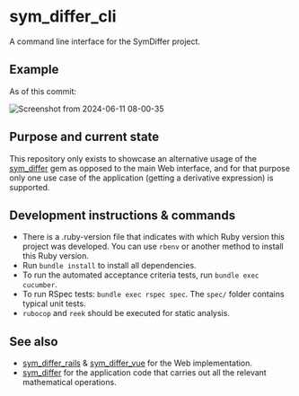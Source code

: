 # sym_differ_cli

A command line interface for the SymDiffer project.

## Example
As of this commit:

![Screenshot from 2024-06-11 08-00-35](https://github.com/enrique-guillen/sym_differ_cli/assets/31013835/a13aa0b7-954d-4124-a7d7-298924c62dc7)

## Purpose and current state
This repository only exists to showcase an alternative usage of the [sym_differ](https://github.com/enrique-guillen/sym_differ)
gem as opposed to the main Web interface, and for that purpose only one use case of the application (getting a
derivative expression) is supported.

## Development instructions & commands
- There is a .ruby-version file that indicates with which Ruby version this project was developed. You can use `rbenv`
  or another method to install this Ruby version.
- Run `bundle install` to install all dependencies.
- To run the automated acceptance criteria tests, run `bundle exec cucumber`.
- To run RSpec tests: `bundle exec rspec spec`. The `spec/` folder contains typical unit tests.
- `rubocop` and `reek` should be executed for static analysis.

## See also
- [sym_differ_rails](https://github.com/enrique-guillen/sym_differ_rails) &
  [sym_differ_vue](https://github.com/enrique-guillen/sym_differ_vue) for the Web implementation.
- [sym_differ](https://github.com/enrique-guillen/sym_differ) for the application code that carries out all the
  relevant mathematical operations.
